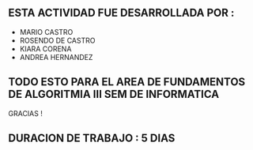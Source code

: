 ## ESTA ACTIVIDAD FUE DESARROLLADA POR :

- MARIO CASTRO
- ROSENDO DE CASTRO
- KIARA CORENA
- ANDREA HERNANDEZ

## TODO ESTO PARA EL AREA DE FUNDAMENTOS DE ALGORITMIA III SEM DE INFORMATICA

GRACIAS !

## DURACION DE TRABAJO : 5 DIAS
